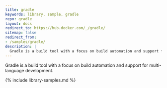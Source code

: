 ```yaml
---
title: gradle
keywords: library, sample, gradle
repo: gradle
layout: docs
redirect_to: https://hub.docker.com/_/gradle/
sitemap: false
redirect_from:
- /samples/gradle/
description: |
  Gradle is a build tool with a focus on build automation and support for multi-language development.
---
```


Gradle is a build tool with a focus on build automation and support for multi-language development.


{% include library-samples.md %}
